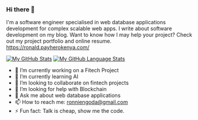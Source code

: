 ### Hi there 👋

I'm a software engineer specialised in web database applications development for complex scalable web apps. I write about software development on my blog. Want to know how I may help your project? Check out my project portfolio and online resume. https://ronald.payherokenya.com/

[![My GitHub Stats](https://github-readme-stats.vercel.app/api/?username=ronniengoda&count_private=true&theme=tokyonight&showicons=true)]()
[![My GitHub Language Stats](https://github-readme-stats.vercel.app/api/top-langs/?username=ronniengoda&langs_count=5&theme=tokyonight)]()

- 🔭 I’m currently working on a Fitech Project
- 🌱 I’m currently learning AI
- 👯 I’m looking to collaborate on fintech projects
- 🤔 I’m looking for help with Blockchain
- 💬 Ask me about web database applications
- 📫 How to reach me: ronniengoda@gmail.com
- ⚡ Fun fact: Talk is cheap, show me the code.
  

<!--
**ronniengoda/ronniengoda** is a ✨ _special_ ✨ repository because its `README.md` (this file) appears on your GitHub profile.

Here are some ideas to get you started:

- 🔭 I’m currently working on ...
- 🌱 I’m currently learning ...
- 👯 I’m looking to collaborate on ...
- 🤔 I’m looking for help with ...
- 💬 Ask me about ...
- 📫 How to reach me: ...
- 😄 Pronouns: ...
- ⚡ Fun fact: ...
-->
